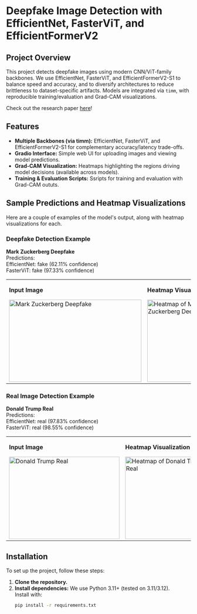 # Deepfake Image Detection with EfficientNet, FasterViT, and EfficientFormerV2

## Project Overview
This project detects deepfake images using modern CNN/ViT-family backbones. We use EfficientNet, FasterViT, and EfficientFormerV2-S1 to balance speed and accuracy, and to diversify architectures to reduce brittleness to dataset-specific artifacts. Models are integrated via `timm`, with reproducible training/evaluation and Grad-CAM visualizations.

Check out the research paper [here](https://docs.google.com/document/d/1Duh0sKFxBPB-_-t1U8HRtR3py7OVKb715McTbgyHh7Q/edit?usp=sharing)!

## Features
- **Multiple Backbones (via timm):** EfficientNet, FasterViT, and EfficientFormerV2-S1 for complementary accuracy/latency trade-offs.
- **Gradio Interface:** Simple web UI for uploading images and viewing model predictions.
- **Grad-CAM Visualization:** Heatmaps highlighting the regions driving model decisions (available across models).
- **Training & Evaluation Scripts:** Ssripts for training and evaluation with Grad-CAM oututs. 

## Sample Predictions and Heatmap Visualizations
Here are a couple of examples of the model's output, along with heatmap visualizations for each.

### Deepfake Detection Example
**Mark Zuckerberg Deepfake**  
Predictions:  
EfficientNet: fake (62.11% confidence)  
FasterViT: fake (97.33% confidence)

<table>
  <tr>
    <td>
      <p><strong>Input Image</strong></p>
      <img src="images/mark-zuckerberg-deepfake.webp" alt="Mark Zuckerberg Deepfake" width="361" height="224"/>
    </td>
    <td>
      <p><strong>Heatmap Visualization</strong></p>
      <img src="images/mark-zuckerberg-deepfake-heatmap.png" alt="Heatmap of Mark Zuckerberg Deepfake" width="224" height="224"/>
    </td>
  </tr>
</table>

### Real Image Detection Example
**Donald Trump Real**  
Predictions:  
EfficientNet: real (97.83% confidence)  
FasterViT: real (98.55% confidence)

<table>
  <tr>
    <td>
      <p><strong>Input Image</strong></p>
      <img src="images/donald-trump-real.jpg" alt="Donald Trump Real" width="301" height="224"/>
    </td>
    <td>
      <p><strong>Heatmap Visualization</strong></p>
      <img src="images/donald-trump-real-heatmap.png" alt="Heatmap of Donald Trump Real" width="224" height="224"/>
    </td>
  </tr>
</table>

## Installation
To set up the project, follow these steps:
1. **Clone the repository.**
2. **Install dependencies:** We use Python 3.11+ (tested on 3.11/3.12).  
   Install with:
   ```bash
   pip install -r requirements.txt

